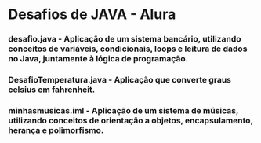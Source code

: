 # Desafios de JAVA - Alura
### desafio.java - Aplicação de um sistema bancário, utilizando conceitos de variáveis, condicionais, loops e leitura de dados no Java, juntamente à lógica de programação.
### DesafioTemperatura.java - Aplicação que converte graus celsius em fahrenheit.
### minhasmusicas.iml - Aplicação de um sistema de músicas, utilizando conceitos de orientação a objetos, encapsulamento, herança e polimorfismo.
